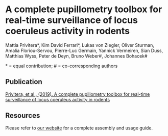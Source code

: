 # A complete pupillometry toolbox for real-time surveillance of locus coeruleus activity in rodents

Mattia Privitera\*, Kim David Ferrari\*, Lukas von Ziegler, Oliver Sturman, Amalia Floriou-Servou, Pierre-Luc Germain, Yannick Vermeiren, Sian Duss, Matthias Wyss, Peter de Deyn, Bruno Weber\#, Johannes Bohacek\#

\* = equal contribution; \# = co-corresponding authors

## Publication

[Privitera, et al., (2019). A complete pupillometry toolbox for real-time surveillance of locus coeruleus activity in rodents](Link)


## Resources

Please refer to [our website](https://ein-lab.github.io/pupillometry-raspi) for a complete assembly and usage guide.
